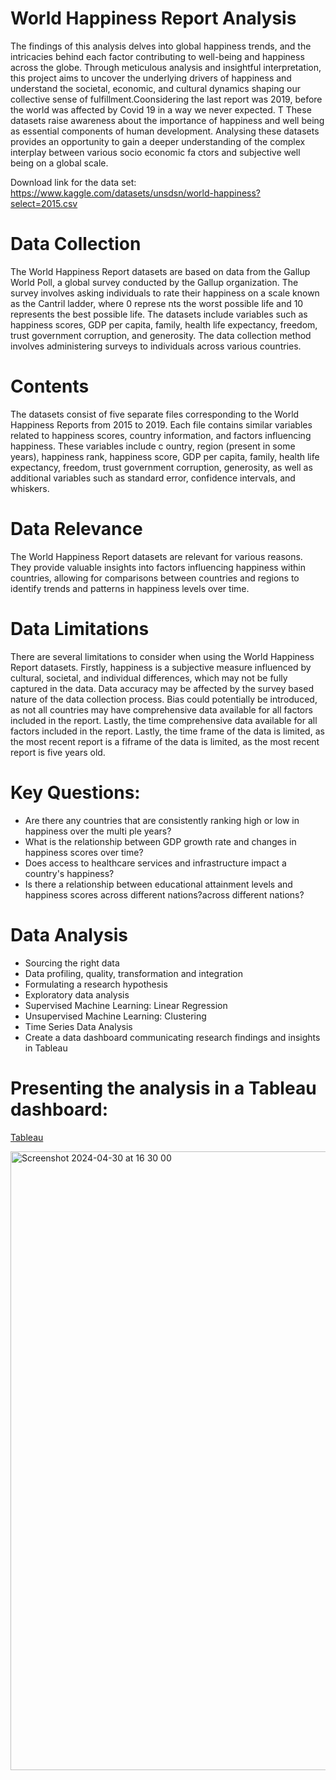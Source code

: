 # World Happiness Report Analysis
The findings of this analysis delves into global happiness trends, and the intricacies behind each factor contributing to well-being and happiness across the globe. Through meticulous analysis and insightful interpretation, this project aims to uncover the underlying drivers of happiness and understand the societal, economic, and cultural dynamics shaping our collective sense of fulfillment.Coonsidering the last report was 2019, before the world was affected by Covid 19 in a way we never expected. T These datasets raise awareness about the importance of happiness and well being as essential components of human development. Analysing these datasets provides an opportunity to gain a deeper understanding of the complex interplay between various socio economic fa ctors and subjective well being on a global scale.


Download link for the data set: https://www.kaggle.com/datasets/unsdsn/world-happiness?select=2015.csv

# Data Collection
The World Happiness Report datasets are based on data from the Gallup World Poll, a global survey conducted by the Gallup organization. The survey involves asking individuals to rate their happiness on a scale known as the Cantril ladder, where 0 represe nts the worst possible life and 10 represents the best possible life. The datasets include variables such as happiness scores, GDP per capita, family, health life expectancy, freedom, trust government corruption, and generosity. The data collection method involves administering surveys to individuals across various countries.

# Contents
The datasets consist of five separate files corresponding to the World Happiness Reports from 2015 to 2019. Each file contains similar variables related to happiness scores, country information, and factors influencing happiness. These variables include c ountry, region (present in some years), happiness rank, happiness score, GDP per capita, family, health life expectancy, freedom, trust government corruption, generosity, as well as additional variables such as standard error, confidence intervals, and whiskers.

# Data Relevance
The World Happiness Report datasets are relevant for various reasons. They provide valuable insights into factors influencing happiness within countries, allowing for comparisons between countries and regions to identify trends and patterns in happiness levels over time.

# Data Limitations
There are several limitations to consider when using the World Happiness Report datasets. Firstly, happiness is a subjective measure influenced by cultural, societal, and individual differences, which may not be fully captured in the data. Data accuracy may be affected by the survey based nature of the data collection process. Bias could potentially be introduced, as not all countries may have comprehensive data available for all factors included in the report. Lastly, the time comprehensive data available for all factors included in the report. Lastly, the time frame of the data is limited, as the most recent report is a fiframe of the data is limited, as the most recent report is five years old.

# Key Questions:
- Are there any countries that are consistently ranking high or low in happiness over the multi ple years?
- What is the relationship between GDP growth rate and changes in happiness scores over time?
- Does access to healthcare services and infrastructure impact a country's happiness?
- Is there a relationship between educational attainment levels and happiness scores across different nations?across different nations?

# Data Analysis
 - Sourcing the right data
 - Data profiling, quality, transformation and integration
 - Formulating a research hypothesis
 - Exploratory data analysis
 - Supervised Machine Learning: Linear Regression
 - Unsupervised Machine Learning: Clustering
 - Time Series Data Analysis
 - Create a data dashboard communicating research findings and insights in Tableau

# Presenting the analysis in a Tableau dashboard:
[Tableau]([https://pages.github.com/](https://public.tableau.com/app/profile/daniella.richt/viz/World_Happiness_Report_Analysis/WorldHappinessReport?publish=yes))

<img width="990" alt="Screenshot 2024-04-30 at 16 30 00" src="https://github.com/DaniellaRicht/World_Happiness_Report_Python_Tableau_Exploratory/assets/167680390/e1546933-eded-4b0f-b6f8-4043b36f0d6d">

